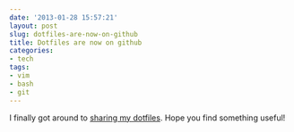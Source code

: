 ```yaml
---
date: '2013-01-28 15:57:21'
layout: post
slug: dotfiles-are-now-on-github
title: Dotfiles are now on github
categories:
- tech
tags:
- vim
- bash
- git
---
```


I finally got around to [sharing my dotfiles](https://github.com/connermcd/dotfiles). Hope you find something useful!
